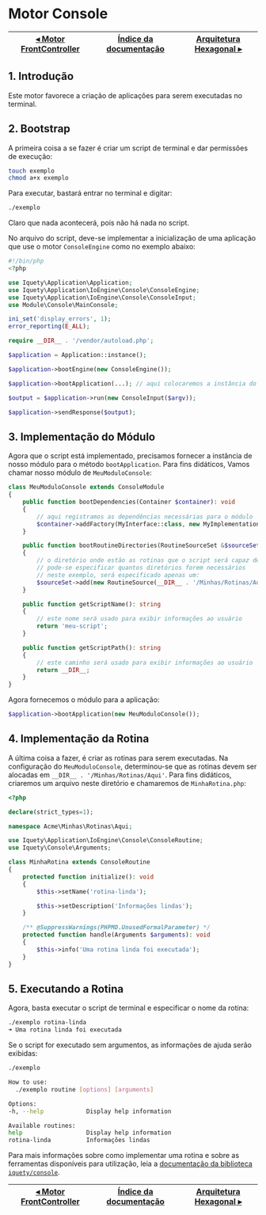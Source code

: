# Motor Console

[◂ Motor FrontController](06-motor-fc.md) | [Índice da documentação](indice.md) | [Arquitetura Hexagonal ▸](08-arquitetura-hexagonal.md)
-- | -- | --

## 1. Introdução

Este motor favorece a criação de aplicações para serem executadas no terminal.

## 2. Bootstrap

A primeira coisa a se fazer é criar um script de terminal e dar permissões de
execução:

```bash
touch exemplo
chmod a+x exemplo
```

Para executar, bastará entrar no terminal e digitar:

```bash
./exemplo
```

Claro que nada acontecerá, pois não há nada no script.

No arquivo do script, deve-se implementar a inicialização de uma aplicação que
use o motor `ConsoleEngine` como no exemplo abaixo:

```php
#!/bin/php
<?php

use Iquety\Application\Application;
use Iquety\Application\IoEngine\Console\ConsoleEngine;
use Iquety\Application\IoEngine\Console\ConsoleInput;
use Module\Console\MainConsole;

ini_set('display_errors', 1);
error_reporting(E_ALL);

require __DIR__ . '/vendor/autoload.php';

$application = Application::instance();

$application->bootEngine(new ConsoleEngine());

$application->bootApplication(...); // aqui colocaremos a instância do módulo

$output = $application->run(new ConsoleInput($argv));

$application->sendResponse($output);
```

## 3. Implementação do Módulo

Agora que o script está implementado, precisamos fornecer a instância de nosso
módulo para o método `bootApplication`. Para fins didáticos, Vamos chamar nosso
módulo de `MeuModuloConsole`:

```php
class MeuModuloConsole extends ConsoleModule
{
    public function bootDependencies(Container $container): void
    {
        // aqui registramos as dependências necessárias para o módulo
        $container->addFactory(MyInterface::class, new MyImplementation());
    }

    public function bootRoutineDirectories(RoutineSourceSet &$sourceSet): void
    {
        // o diretório onde estão as rotinas que o script será capaz de executar
        // pode-se especificar quantos diretórios forem necessários
        // neste exemplo, será especificado apenas um:
        $sourceSet->add(new RoutineSource(__DIR__ . '/Minhas/Rotinas/Aqui'));
    }

    public function getScriptName(): string
    {
        // este nome será usado para exibir informações ao usuário
        return 'meu-script';
    }

    public function getScriptPath(): string
    {
        // este caminho será usado para exibir informações ao usuário
        return __DIR__;
    }
}
```

Agora fornecemos o módulo para a aplicação:

```php
$application->bootApplication(new MeuModuloConsole());
```

## 4. Implementação da Rotina

A última coisa a fazer, é criar as rotinas para serem executadas. Na configuração
do `MeuModuloConsole`, determinou-se que as rotinas devem ser alocadas em
`__DIR__ . '/Minhas/Rotinas/Aqui'`. Para fins didáticos, criaremos um arquivo
neste diretório e chamaremos de `MinhaRotina.php`:

```php
<?php

declare(strict_types=1);

namespace Acme\Minhas\Rotinas\Aqui;

use Iquety\Application\IoEngine\Console\ConsoleRoutine;
use Iquety\Console\Arguments;

class MinhaRotina extends ConsoleRoutine
{
    protected function initialize(): void
    {
        $this->setName('rotina-linda');

        $this->setDescription('Informações lindas');
    }

    /** @SuppressWarnings(PHPMD.UnusedFormalParameter) */
    protected function handle(Arguments $arguments): void
    {
        $this->info('Uma rotina linda foi executada');
    }
}
```

## 5. Executando a Rotina

Agora, basta executar o script de terminal e especificar o nome da rotina:

```bash
./exemplo rotina-linda
➜ Uma rotina linda foi executada
```

Se o script for executado sem argumentos, as informações de ajuda serão exibidas:

```bash
./exemplo

How to use: 
  ./exemplo routine [options] [arguments]

Options: 
-h, --help            Display help information

Available routines: 
help                  Display help information
rotina-linda          Informações lindas
```

Para mais informações sobre como implementar uma rotina e sobre as ferramentas
disponíveis para utilização, leia a [documentação da biblioteca `iquety/console`](https://github.com/iquety/console).

[◂ Motor FrontController](06-motor-fc.md) | [Índice da documentação](indice.md) | [Arquitetura Hexagonal ▸](08-arquitetura-hexagonal.md)
-- | -- | --
